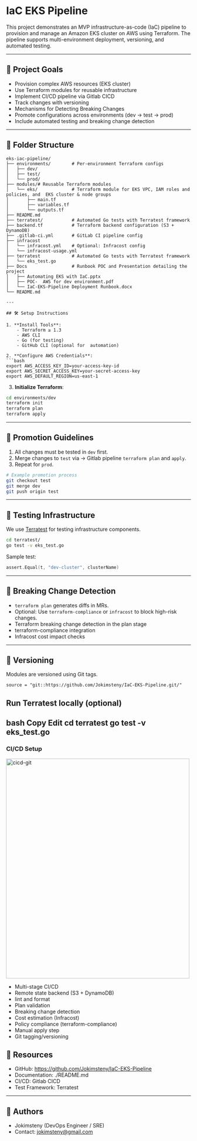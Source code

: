 
# IaC EKS Pipeline

This project demonstrates an MVP infrastructure-as-code (IaC) pipeline to provision and manage an Amazon EKS cluster on AWS using Terraform. The pipeline supports multi-environment deployment, versioning, and automated testing.

---

## 🚀 Project Goals

- Provision complex AWS resources (EKS cluster)
- Use Terraform modules for reusable infrastructure
- Implement CI/CD pipeline via Gitlab CICD
- Track changes with versioning
- Mechanisms for Detecting Breaking Changes
- Promote configurations across environments (dev → test → prod)
- Include automated testing and breaking change detection

---

## 📁 Folder Structure

```
eks-iac-pipeline/
├── environments/        # Per-environment Terraform configs
│   ├── dev/
│   ├── test/
│   └── prod/
├── modules/# Reusable Terraform modules
│   └── eks/             # Terraform module for EKS VPC, IAM roles and policies, and  EKS cluster & node groups
│       ├── main.tf
│       ├── variables.tf
│       └── outputs.tf
├── README.md                   
├── terratest/           # Automated Go tests with Terratest framework
├── backend.tf           # Terraform backend configuration (S3 + DynamoDB)
├── .gitlab-ci.yml       # GitLab CI pipeline config
├── infracost       
│   └── infracost.yml    # Optional: Infracost config
│   └── infracost-usage.yml
├── terratest            # Automated Go tests with Terratest framework
│   └── eks_test.go
├── Docs                 # Runbook POC and Presentation detailing the project 
│   ├── Automating EKS with IaC.pptx
│   ├── POC-  AWS for dev environment.pdf		
│   └── IaC-EKS-Pipeline Deployment Runbook.docx
└── README.md

---

## 🛠️ Setup Instructions

1. **Install Tools**:
    - Terraform ≥ 1.3
    - AWS CLI
    - Go (for testing)
    - GitHub CLI (optional for  automation)

2. **Configure AWS Credentials**:
```bash
export AWS_ACCESS_KEY_ID=your-access-key-id
export AWS_SECRET_ACCESS_KEY=your-secret-access-key
export AWS_DEFAULT_REGION=us-east-1
```

3. **Initialize Terraform**:
```bash
cd environments/dev
terraform init
terraform plan
terraform apply
```



---

## 🔁 Promotion Guidelines

1. All changes must be tested in `dev` first.
2. Merge changes to `test` via  → Gitlab pipeline `terraform plan` and `apply`.
3. Repeat for `prod`.

```bash
# Example promotion process
git checkout test
git merge dev
git push origin test
```

---

## 🧪 Testing Infrastructure

We use [Terratest](https://terratest.gruntwork.io/) for testing infrastructure components.

```bash
cd terratest/
go test -v eks_test.go
```

Sample test:

```go
assert.Equal(t, "dev-cluster", clusterName)
```

---

## 🛑 Breaking Change Detection

- `terraform plan` generates diffs in MRs.
- Optional: Use `terraform-compliance` or `infracost` to block high-risk changes.
- Terraform breaking change detection in the plan stage
- terraform-compliance integration
- Infracost cost impact checks

---

## 🔖 Versioning

Modules are versioned using Git tags.

```hcl
source = "git::https://github.com/Jokimsteny/IaC-EKS-Pipeline.git/"
```


## Run Terratest locally (optional)
bash
Copy
Edit
cd terratest
go test -v eks_test.go
---


###   **CI/CD Setup**
<img width="500" height="600" alt="cicd-git" src="https://github.com/user-attachments/assets/6f72b2c3-35cc-40a8-8404-93d87ebf8f64" />

- Multi-stage CI/CD 
- Remote state backend   (S3 + DynamoDB)
- lint and format 
- Plan validation 
- Breaking change detection 
- Cost estimation  (Infracost)
- Policy compliance (terraform-compliance)
- Manual apply step 
- Git tagging/versioning


## 📎 Resources

- GitHub: https://github.com/Jokimsteny/IaC-EKS-Pipeline
- Documentation: ./README.md
- CI/CD: Gitlab CICD
- Test Framework: Terratest

---

## 👏 Authors

- Jokimsteny (DevOps Engineer / SRE)
- Contact: jokimsteny@gmail.com
